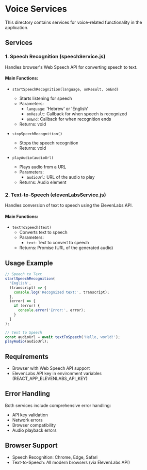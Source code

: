 # Voice Services

This directory contains services for voice-related functionality in the application.

## Services

### 1. Speech Recognition (speechService.js)
Handles browser's Web Speech API for converting speech to text.

#### Main Functions:
- `startSpeechRecognition(language, onResult, onEnd)`
  - Starts listening for speech
  - Parameters:
    - `language`: 'Hebrew' or 'English'
    - `onResult`: Callback for when speech is recognized
    - `onEnd`: Callback for when recognition ends
  - Returns: void

- `stopSpeechRecognition()`
  - Stops the speech recognition
  - Returns: void

- `playAudio(audioUrl)`
  - Plays audio from a URL
  - Parameters:
    - `audioUrl`: URL of the audio to play
  - Returns: Audio element

### 2. Text-to-Speech (elevenLabsService.js)
Handles conversion of text to speech using the ElevenLabs API.

#### Main Functions:
- `textToSpeech(text)`
  - Converts text to speech
  - Parameters:
    - `text`: Text to convert to speech
  - Returns: Promise<string> (URL of the generated audio)

## Usage Example

```javascript
// Speech to Text
startSpeechRecognition(
  'English',
  (transcript) => {
    console.log('Recognized text:', transcript);
  },
  (error) => {
    if (error) {
      console.error('Error:', error);
    }
  }
);

// Text to Speech
const audioUrl = await textToSpeech('Hello, world!');
playAudio(audioUrl);
```

## Requirements

- Browser with Web Speech API support
- ElevenLabs API key in environment variables (REACT_APP_ELEVENLABS_API_KEY)

## Error Handling

Both services include comprehensive error handling:
- API key validation
- Network errors
- Browser compatibility
- Audio playback errors

## Browser Support

- Speech Recognition: Chrome, Edge, Safari
- Text-to-Speech: All modern browsers (via ElevenLabs API) 
